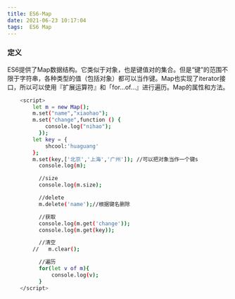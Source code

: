 ```yaml
---
title: ES6-Map
date: 2021-06-23 10:17:04
tags:  ES6 Map
---
```

### 定义
ES6提供了Map数据结构。它类似于对象，也是键值对的集合。但是“键”的范围不限于字符串，各种类型的值（包括对象）都可以当作键。Map也实现了iterator接口，所以可以使用『扩展运算符』和「for…of…』进行遍历。Map的属性和方法。

```bash
    <script>
        let m = new Map();
        m.set("name","xiaohao");
        m.set("change",function () {
            console.log("nihao");
          });
        let key = {
            shcool:'huaguang'
        };
        m.set(key,['北京','上海','广州']); //可以把对象当作一个键s
          console.log(m);

          //size
          console.log(m.size);

          //delete
          m.delete('name');//根据键名删除

          //获取
          console.log(m.get('change'));
          console.log(m.get(key));

          //清空
        //   m.clear();

          //遍历
          for(let v of m){
              console.log(v);
          }
    </script>
```